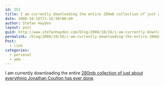 ```yaml
---
id: 251
title: I am currently downloading the entire 280mb collection of just about everything Jonathan Coulton has ever done.
date: 2006-10-16T21:16:58+00:00
author: Stefan Hayden
layout: post
guid: http://www.stefanhayden.com/blog/2006/10/16/i-am-currently-downloading-the-entire-280mb-collection-of-just-about-everything-jonathan-coulton-has-ever-done/
permalink: /blog/2006/10/16/i-am-currently-downloading-the-entire-280mb-collection-of-just-about-everything-jonathan-coulton-has-ever-done/
Post:
  - link
categories:
  - personal
  - web
---
```

<p>I am currently downloading the entire <a href="http://www.jonathancoulton.com/songs">280mb collection of just about everything Jonathan Coulton has ever done</a>.
</p>
